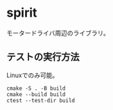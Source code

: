 # spirit

モータードライバ周辺のライブラリ。

## テストの実行方法

Linuxでのみ可能。

```console
cmake -S . -B build
cmake --build build
ctest --test-dir build
```
